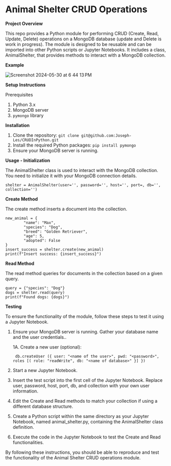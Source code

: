 # Animal Shelter CRUD Operations

**Project Overview**

This repo provides a Python module for performing CRUD (Create, Read, Update, Delete) operations on a MongoDB database (update and Delete is work in progress). The module is designed to be reusable and can be imported into other Python scripts or Jupyter Notebooks. It includes a class, AnimalShelter, that provides methods to interact with a MongoDB collection.

**Example**

![Screenshot 2024-05-30 at 6 44 13 PM](https://github.com/Joseph-Les/CRUDInPython/assets/84045743/bc9e560c-9dbb-49e6-a0c4-f527bc3239a8)

**Setup Instructions**

Prerequisites
1. Python 3.x
2. MongoDB server
3. `pymongo` library

**Installation**
1. Clone the repository:
	```git clone git@github.com:Joseph-Les/CRUDInPython.git```
2. Install the required Python packages:
	```pip install pymongo```
3. Ensure your MongoDB server is running.


**Usage - Initialization**

The AnimalShelter class is used to interact with the MongoDB collection. You need to initialize it with your MongoDB connection details.

	shelter = AnimalShelter(user='', password='', host='', port=, db='', collection='')

**Create Method**

The create method inserts a document into the collection.
	
	new_animal = {
    		"name": "Max",
    		"species": "Dog",
    		"breed": "Golden Retriever",
    		"age": 5,
    		"adopted": False
	}
	insert_success = shelter.create(new_animal)
	print(f"Insert success: {insert_success}")

**Read Method**

The read method queries for documents in the collection based on a given query.

	query = {"species": "Dog"}
	dogs = shelter.read(query)
	print(f"Found dogs: {dogs}")

**Testing**

To ensure the functionality of the module, follow these steps to test it using a Jupyter Notebook.

1. Ensure your MongoDB server is running. Gather your database name and the user credentials..
   
	1A. Create a new user (optional):

    	db.createUser ({ user: "<name of the user>", pwd: "<password>", roles [( role: "readWrite", db: "<name of database>" }] })
   
2. Start a new Jupyter Notebook.
3. Insert the test script into the first cell of the Jupyter Notebook. Replace user, password, host, port, db, and collection with your own user information.
4. Edit the Create and Read methods to match your collection if using a different database structure.
5. Create a Python script within the same directory as your Jupyter Notebook, named animal_shelter.py, containing the AnimalShelter class definition.
6. Execute the code in the Jupyter Notebook to test the Create and Read functionalities.

By following these instructions, you should be able to reproduce and test the functionality of the Animal Shelter CRUD operations module.
